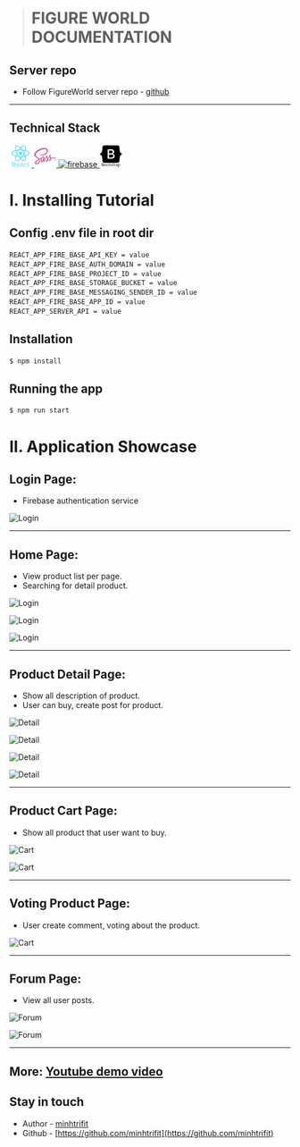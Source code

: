 > # FIGURE WORLD DOCUMENTATION

## Server repo

- Follow FigureWorld server repo - [github](https://github.com/minhtrifit/pern-figure-world-server)

***

## Technical Stack

<p align="left"> <a href="https://reactjs.org/" target="_blank" rel="noreferrer"> <img src="https://raw.githubusercontent.com/devicons/devicon/master/icons/react/react-original-wordmark.svg" alt="react" width="40" height="40"/> <a href="https://sass-lang.com" target="_blank" rel="noreferrer"> <img src="https://raw.githubusercontent.com/devicons/devicon/master/icons/sass/sass-original.svg" alt="sass" width="40" height="40"/> </a> <a href="https://firebase.google.com/" target="_blank" rel="noreferrer"> <img src="https://www.vectorlogo.zone/logos/firebase/firebase-icon.svg" alt="firebase" width="40" height="40"/> </a> <a href="https://getbootstrap.com" target="_blank" rel="noreferrer"> <img src="https://raw.githubusercontent.com/devicons/devicon/master/icons/bootstrap/bootstrap-plain-wordmark.svg" alt="bootstrap" width="40" height="40"/> </a> </p>

# I. Installing Tutorial

## Config .env file in root dir

```bash
REACT_APP_FIRE_BASE_API_KEY = value
REACT_APP_FIRE_BASE_AUTH_DOMAIN = value
REACT_APP_FIRE_BASE_PROJECT_ID = value
REACT_APP_FIRE_BASE_STORAGE_BUCKET = value
REACT_APP_FIRE_BASE_MESSAGING_SENDER_ID = value
REACT_APP_FIRE_BASE_APP_ID = value
REACT_APP_SERVER_API = value
```

## Installation

```bash
$ npm install
```

## Running the app

```bash
$ npm run start
```

# II. Application Showcase

## Login Page:

* Firebase authentication service

![Login](https://res.cloudinary.com/dn2h31tcb/image/upload/v1696662519/Figure%20Word/showcase/login_i5zeb1.png)

***

## Home Page:

* View product list per page.
* Searching for detail product.

![Login](https://res.cloudinary.com/dn2h31tcb/image/upload/v1696662542/Figure%20Word/showcase/home_wft73y.png)

![Login](https://res.cloudinary.com/dn2h31tcb/image/upload/v1696662540/Figure%20Word/showcase/home2_dfrjgz.png)

![Login](https://res.cloudinary.com/dn2h31tcb/image/upload/v1696662527/Figure%20Word/showcase/home4_vix55b.png)

***

## Product Detail Page:

* Show all description of product.
* User can buy, create post for product.

![Detail](https://res.cloudinary.com/dn2h31tcb/image/upload/v1696662520/Figure%20Word/showcase/detail_txsak0.png)

![Detail](https://res.cloudinary.com/dn2h31tcb/image/upload/v1696662521/Figure%20Word/showcase/detail3_zk5qhh.png)

![Detail](https://res.cloudinary.com/dn2h31tcb/image/upload/v1696662520/Figure%20Word/showcase/detail2_ducmoi.png)

![Detail](https://res.cloudinary.com/dn2h31tcb/image/upload/v1696662540/Figure%20Word/showcase/detail5_svrxmj.png)

***

## Product Cart Page:

* Show all product that user want to buy.

![Cart](https://res.cloudinary.com/dn2h31tcb/image/upload/v1696662519/Figure%20Word/showcase/cart_wxehg6.png)

![Cart](https://res.cloudinary.com/dn2h31tcb/image/upload/v1696662519/Figure%20Word/showcase/cart2_bwth71.png)

***

## Voting Product Page:

* User create comment, voting about the product.

![Cart](https://res.cloudinary.com/dn2h31tcb/image/upload/v1696662520/Figure%20Word/showcase/vote_jn8rhp.png)

***

## Forum Page:

* View all user posts.

![Forum](https://res.cloudinary.com/dn2h31tcb/image/upload/v1696662540/Figure%20Word/showcase/forum_euqhrb.png)

![Forum](https://res.cloudinary.com/dn2h31tcb/image/upload/v1696662540/Figure%20Word/showcase/forum2_exlbkw.png)

***

## More: [Youtube demo video](https://www.youtube.com/watch?v=7dAkC-3clqM)

## Stay in touch

- Author - [minhtrifit](https://github.com/minhtrifit)
- Github - [https://github.com/minhtrifit](https://github.com/minhtrifit)
